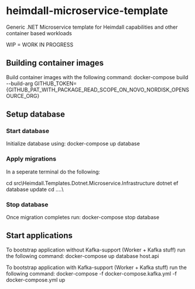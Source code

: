 # heimdall-microservice-template
Generic .NET Microservice template for Heimdall capabilities and other container based workloads

WIP = WORK IN PROGRESS

## Building container images
Build container images with the following command: docker-compose build --build-arg GITHUB_TOKEN={GITHUB_PAT_WITH_PACKAGE_READ_SCOPE_ON_NOVO_NORDISK_OPENSOURCE_ORG}

## Setup database

### Start database
Initialize database using: docker-compose up database

### Apply migrations
In a seperate terminal do the following: 

cd src\Heimdall.Templates.Dotnet.Microservice.Infrastructure
dotnet ef database update
cd ..\..\

### Stop database
Once migration completes run: docker-compose stop database


## Start applications
To bootstrap application without Kafka-support (Worker + Kafka stuff) run the following command: docker-compose up database host.api

To bootstrap application with Kafka-support (Worker + Kafka stuff) run the following command: docker-compose -f docker-compose.kafka.yml -f docker-compose.yml up